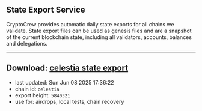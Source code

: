 ## State Export Service
CryptoCrew provides automatic daily state exports for all chains we validate. State export files can be used as genesis files and are a snapshot of the current blockchain state, including all validators, accounts, balances and delegations.

---
**Download: [celestia state export](https://dl-eu2.ccvalidators.com/SERVICE/celestia/celestia_export_5840321.json)**
---

- last updated: Sun Jun 08 2025 17:36:22
- chain id: `celestia`
- export height: `5840321`
- use for: airdrops, local tests, chain recovery
